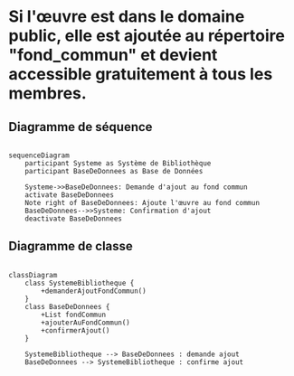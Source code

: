 # Si l'œuvre est dans le domaine public, elle est ajoutée au répertoire "fond_commun" et devient accessible gratuitement à tous les membres.

## Diagramme de séquence

```mermaid

sequenceDiagram
    participant Systeme as Système de Bibliothèque
    participant BaseDeDonnees as Base de Données

    Systeme->>BaseDeDonnees: Demande d'ajout au fond commun
    activate BaseDeDonnees
    Note right of BaseDeDonnees: Ajoute l'œuvre au fond commun
    BaseDeDonnees-->>Systeme: Confirmation d'ajout
    deactivate BaseDeDonnees
```

## Diagramme de classe

```mermaid

classDiagram
    class SystemeBibliotheque {
        +demanderAjoutFondCommun()
    }
    class BaseDeDonnees {
        +List fondCommun
        +ajouterAuFondCommun()
        +confirmerAjout()
    }

    SystemeBibliotheque --> BaseDeDonnees : demande ajout
    BaseDeDonnees --> SystemeBibliotheque : confirme ajout

```
